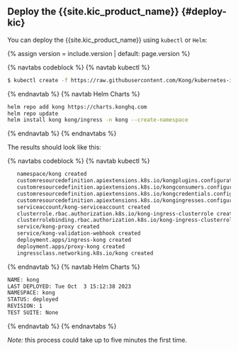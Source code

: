 ## Deploy the {{site.kic_product_name}} {#deploy-kic}

You can deploy the {{site.kic_product_name}} using `kubectl` or `Helm`:

{% assign version = include.version | default: page.version %}

{% navtabs codeblock %}
{% navtab kubectl %}
```bash
$ kubectl create -f https://raw.githubusercontent.com/Kong/kubernetes-ingress-controller/v{{ version }}/deploy/single/all-in-one-dbless.yaml
```
{% endnavtab %}
{% navtab Helm Charts %}
```bash
helm repo add kong https://charts.konghq.com
helm repo update
helm install kong kong/ingress -n kong --create-namespace
```
{% endnavtab %}
{% endnavtabs %}


The results should look like this:

{% navtabs codeblock %}
{% navtab kubectl %}

```bash
   namespace/kong created
   customresourcedefinition.apiextensions.k8s.io/kongplugins.configuration.konghq.com created
   customresourcedefinition.apiextensions.k8s.io/kongconsumers.configuration.konghq.com created
   customresourcedefinition.apiextensions.k8s.io/kongcredentials.configuration.konghq.com created
   customresourcedefinition.apiextensions.k8s.io/kongingresses.configuration.konghq.com created
   serviceaccount/kong-serviceaccount created
   clusterrole.rbac.authorization.k8s.io/kong-ingress-clusterrole created
   clusterrolebinding.rbac.authorization.k8s.io/kong-ingress-clusterrole-nisa-binding created
   service/kong-proxy created
   service/kong-validation-webhook created
   deployment.apps/ingress-kong created
   deployment.apps/proxy-kong created
   ingressclass.networking.k8s.io/kong created
```

{% endnavtab %}
{% navtab Helm Charts %}

```bash
NAME: kong
LAST DEPLOYED: Tue Oct  3 15:12:38 2023
NAMESPACE: kong
STATUS: deployed
REVISION: 1
TEST SUITE: None
```
{% endnavtab %}
{% endnavtabs %}


*Note:* this process could take up to five minutes the first time.


